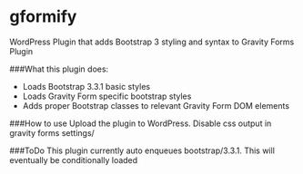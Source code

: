 gformify
======

WordPress Plugin that adds Bootstrap 3 styling and syntax to Gravity Forms Plugin

###What this plugin does:

* Loads Bootstrap 3.3.1 basic styles
* Loads Gravity Form specific bootstrap styles
* Adds proper Bootstrap classes to relevant Gravity Form DOM elements

###How to use
Upload the plugin to WordPress.  Disable css output in gravity forms settings/

###ToDo
This plugin currently auto enqueues bootstrap/3.3.1.   This will eventually be conditionally loaded
